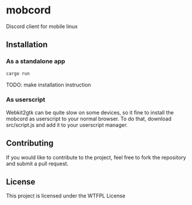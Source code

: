 # mobcord

Discord client for mobile linux

## Installation

### As a standalone app

```sh
cargo run
```

TODO: make installation instruction

### As userscript

Webkit2gtk can be quite slow on some devices, so it fine to install the mobcord as userscript to your normal browser.
To do that, download src/script.js and add it to your userscript manager.

## Contributing

If you would like to contribute to the project, feel free to fork the repository and submit a pull request.

## License

This project is licensed under the WTFPL License
